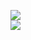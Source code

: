 [![](https://img.shields.io/badge/Made%20With-Github%20Spray-lightgrey.svg?style=for-the-badge&logo=github)](https://github.com/Annihil/github-spray#8411)  
[![](https://i.imgur.com/2DrTn0Z.gif)](https://github.com/Annihil/github-spray)